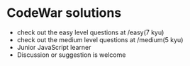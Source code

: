 # CodeWar solutions
- check out the easy level questions at /easy(7 kyu)
- check out the medium level questions at /medium(5 kyu)
- Junior JavaScript learner 
- Discussion or suggestion is welcome